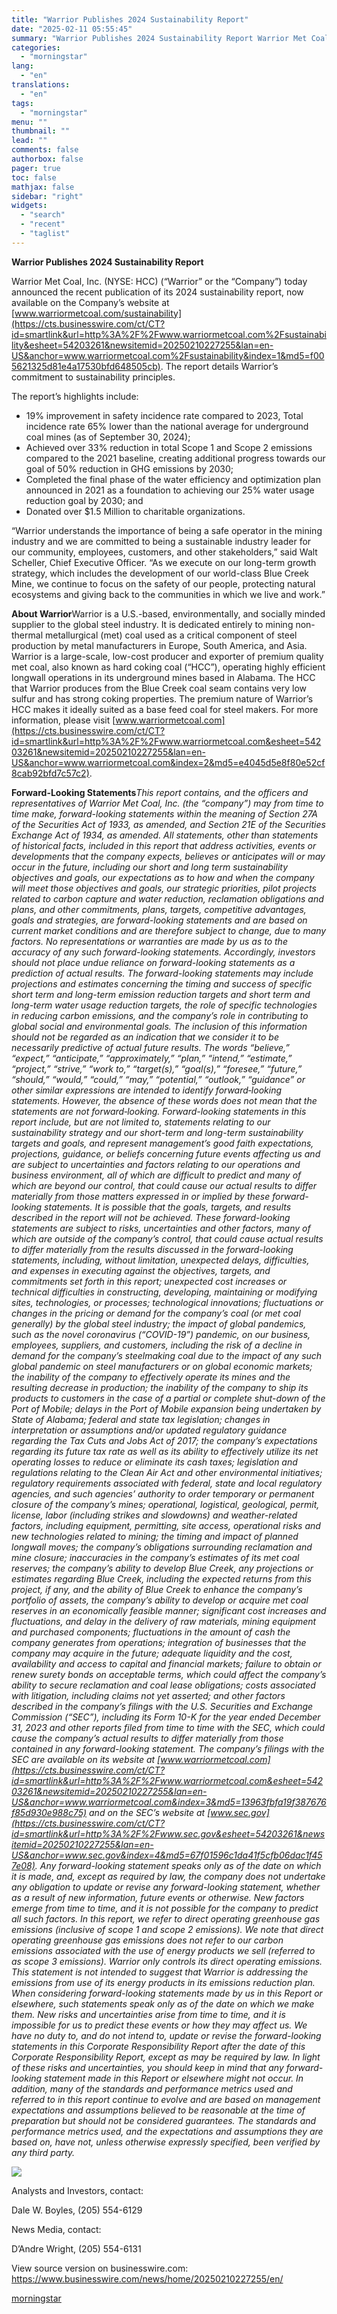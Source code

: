 ```yaml
---
title: "Warrior Publishes 2024 Sustainability Report"
date: "2025-02-11 05:55:45"
summary: "Warrior Publishes 2024 Sustainability Report Warrior Met Coal, Inc. (NYSE: HCC) (“Warrior” or the “Company”) today announced the recent publication of its 2024 sustainability report, now available on the Company’s website at www.warriormetcoal.com/sustainability. The report details Warrior’s commitment to sustainability principles. The report’s highlights include: 19% improvement in safety incidence..."
categories:
  - "morningstar"
lang:
  - "en"
translations:
  - "en"
tags:
  - "morningstar"
menu: ""
thumbnail: ""
lead: ""
comments: false
authorbox: false
pager: true
toc: false
mathjax: false
sidebar: "right"
widgets:
  - "search"
  - "recent"
  - "taglist"
---
```


**Warrior Publishes 2024 Sustainability Report**

Warrior Met Coal, Inc. (NYSE: HCC) (“Warrior” or the “Company”) today announced the recent publication of its 2024 sustainability report, now available on the Company’s website at [www.warriormetcoal.com/sustainability](https://cts.businesswire.com/ct/CT?id=smartlink&url=http%3A%2F%2Fwww.warriormetcoal.com%2Fsustainability&esheet=54203261&newsitemid=20250210227255&lan=en-US&anchor=www.warriormetcoal.com%2Fsustainability&index=1&md5=f005621325d81e4a17530bfd648505cb). The report details Warrior’s commitment to sustainability principles.

The report’s highlights include:

* 19% improvement in safety incidence rate compared to 2023, Total incidence rate 65% lower than the national average for underground coal mines (as of September 30, 2024);
* Achieved over 33% reduction in total Scope 1 and Scope 2 emissions compared to the 2021 baseline, creating additional progress towards our goal of 50% reduction in GHG emissions by 2030;
* Completed the final phase of the water efficiency and optimization plan announced in 2021 as a foundation to achieving our 25% water usage reduction goal by 2030; and
* Donated over $1.5 Million to charitable organizations.

“Warrior understands the importance of being a safe operator in the mining industry and we are committed to being a sustainable industry leader for our community, employees, customers, and other stakeholders,” said Walt Scheller, Chief Executive Officer. “As we execute on our long-term growth strategy, which includes the development of our world-class Blue Creek Mine, we continue to focus on the safety of our people, protecting natural ecosystems and giving back to the communities in which we live and work.”

**About Warrior**Warrior is a U.S.-based, environmentally, and socially minded supplier to the global steel industry. It is dedicated entirely to mining non-thermal metallurgical (met) coal used as a critical component of steel production by metal manufacturers in Europe, South America, and Asia. Warrior is a large-scale, low-cost producer and exporter of premium quality met coal, also known as hard coking coal (“HCC”), operating highly efficient longwall operations in its underground mines based in Alabama. The HCC that Warrior produces from the Blue Creek coal seam contains very low sulfur and has strong coking properties. The premium nature of Warrior’s HCC makes it ideally suited as a base feed coal for steel makers. For more information, please visit [www.warriormetcoal.com](https://cts.businesswire.com/ct/CT?id=smartlink&url=http%3A%2F%2Fwww.warriormetcoal.com&esheet=54203261&newsitemid=20250210227255&lan=en-US&anchor=www.warriormetcoal.com&index=2&md5=e4045d5e8f80e52cf8cab92bfd7c57c2).

**Forward-Looking Statements***This report contains, and the officers and representatives of Warrior Met Coal, Inc. (the “company”) may from time to time make, forward-looking statements within the meaning of Section 27A of the Securities Act of 1933, as amended, and Section 21E of the Securities Exchange Act of 1934, as amended. All statements, other than statements of historical facts, included in this report that address activities, events or developments that the company expects, believes or anticipates will or may occur in the future, including our short and long term sustainability objectives and goals, our expectations as to how and when the company will meet those objectives and goals, our strategic priorities, pilot projects related to carbon capture and water reduction, reclamation obligations and plans, and other commitments, plans, targets, competitive advantages, goals and strategies, are forward-looking statements and are based on current market conditions and are therefore subject to change, due to many factors. No representations or warranties are made by us as to the accuracy of any such forward-looking statements. Accordingly, investors should not place undue reliance on forward-looking statements as a prediction of actual results. The forward-looking statements may include projections and estimates concerning the timing and success of specific short term and long-term emission reduction targets and short term and long-term water usage reduction targets, the role of specific technologies in reducing carbon emissions, and the company’s role in contributing to global social and environmental goals. The inclusion of this information should not be regarded as an indication that we consider it to be necessarily predictive of actual future results. The words “believe,” “expect,” “anticipate,” “approximately,” “plan,” “intend,” “estimate,” “project,” “strive,” “work to,” “target(s),” “goal(s),” “foresee,” “future,” “should,” “would,” “could,” “may,” “potential,” “outlook,” “guidance” or other similar expressions are intended to identify forward‐looking statements. However, the absence of these words does not mean that the statements are not forward‐looking. Forward-looking statements in this report include, but are not limited to, statements relating to our sustainability strategy and our short-term and long-term sustainability targets and goals, and represent management’s good faith expectations, projections, guidance, or beliefs concerning future events affecting us and are subject to uncertainties and factors relating to our operations and business environment, all of which are difficult to predict and many of which are beyond our control, that could cause our actual results to differ materially from those matters expressed in or implied by these forward-looking statements. It is possible that the goals, targets, and results described in the report will not be achieved. These forward-looking statements are subject to risks, uncertainties and other factors, many of which are outside of the company’s control, that could cause actual results to differ materially from the results discussed in the forward-looking statements, including, without limitation, unexpected delays, difficulties, and expenses in executing against the objectives, targets, and commitments set forth in this report; unexpected cost increases or technical difficulties in constructing, developing, maintaining or modifying sites, technologies, or processes; technological innovations; fluctuations or changes in the pricing or demand for the company’s coal (or met coal generally) by the global steel industry; the impact of global pandemics, such as the novel coronavirus (“COVID-19”) pandemic, on our business, employees, suppliers, and customers, including the risk of a decline in demand for the company’s steelmaking coal due to the impact of any such global pandemic on steel manufacturers or on global economic markets; the inability of the company to effectively operate its mines and the resulting decrease in production; the inability of the company to ship its products to customers in the case of a partial or complete shut-down of the Port of Mobile; delays in the Port of Mobile expansion being undertaken by State of Alabama; federal and state tax legislation; changes in interpretation or assumptions and/or updated regulatory guidance regarding the Tax Cuts and Jobs Act of 2017; the company’s expectations regarding its future tax rate as well as its ability to effectively utilize its net operating losses to reduce or eliminate its cash taxes; legislation and regulations relating to the Clean Air Act and other environmental initiatives; regulatory requirements associated with federal, state and local regulatory agencies, and such agencies’ authority to order temporary or permanent closure of the company’s mines; operational, logistical, geological, permit, license, labor (including strikes and slowdowns) and weather-related factors, including equipment, permitting, site access, operational risks and new technologies related to mining; the timing and impact of planned longwall moves; the company’s obligations surrounding reclamation and mine closure; inaccuracies in the company’s estimates of its met coal reserves; the company’s ability to develop Blue Creek, any projections or estimates regarding Blue Creek, including the expected returns from this project, if any, and the ability of Blue Creek to enhance the company’s portfolio of assets, the company’s ability to develop or acquire met coal reserves in an economically feasible manner; significant cost increases and fluctuations, and delay in the delivery of raw materials, mining equipment and purchased components; fluctuations in the amount of cash the company generates from operations; integration of businesses that the company may acquire in the future; adequate liquidity and the cost, availability and access to capital and financial markets; failure to obtain or renew surety bonds on acceptable terms, which could affect the company’s ability to secure reclamation and coal lease obligations; costs associated with litigation, including claims not yet asserted; and other factors described in the company’s filings with the U.S. Securities and Exchange Commission (“SEC”), including its Form 10-K for the year ended December 31, 2023 and other reports filed from time to time with the SEC, which could cause the company’s actual results to differ materially from those contained in any forward-looking statement. The company’s filings with the SEC are available on its website at [www.warriormetcoal.com](https://cts.businesswire.com/ct/CT?id=smartlink&url=http%3A%2F%2Fwww.warriormetcoal.com&esheet=54203261&newsitemid=20250210227255&lan=en-US&anchor=www.warriormetcoal.com&index=3&md5=13963fbfa19f387676f85d930e988c75) and on the SEC’s website at [www.sec.gov](https://cts.businesswire.com/ct/CT?id=smartlink&url=http%3A%2F%2Fwww.sec.gov&esheet=54203261&newsitemid=20250210227255&lan=en-US&anchor=www.sec.gov&index=4&md5=67f01596c1da41f5cfb06dac1f457e08). Any forward-looking statement speaks only as of the date on which it is made, and, except as required by law, the company does not undertake any obligation to update or revise any forward-looking statement, whether as a result of new information, future events or otherwise. New factors emerge from time to time, and it is not possible for the company to predict all such factors. In this report, we refer to direct operating greenhouse gas emissions (inclusive of scope 1 and scope 2 emissions). We note that direct operating greenhouse gas emissions does not refer to our carbon emissions associated with the use of energy products we sell (referred to as scope 3 emissions). Warrior only controls its direct operating emissions. This statement is not intended to suggest that Warrior is addressing the emissions from use of its energy products in its emissions reduction plan. When considering forward-looking statements made by us in this Report or elsewhere, such statements speak only as of the date on which we make them. New risks and uncertainties arise from time to time, and it is impossible for us to predict these events or how they may affect us. We have no duty to, and do not intend to, update or revise the forward-looking statements in this Corporate Responsibility Report after the date of this Corporate Responsibility Report, except as may be required by law. In light of these risks and uncertainties, you should keep in mind that any forward-looking statement made in this Report or elsewhere might not occur. In addition, many of the standards and performance metrics used and referred to in this report continue to evolve and are based on management expectations and assumptions believed to be reasonable at the time of preparation but should not be considered guarantees. The standards and performance metrics used, and the expectations and assumptions they are based on, have not, unless otherwise expressly specified, been verified by any third party.*

 ![](https://cts.businesswire.com/ct/CT?id=bwnews&sty=20250210227255r1&sid=mstr3&distro=nx&lang=en)

Analysts and Investors, contact:
  
Dale W. Boyles, (205) 554-6129

News Media, contact:
  
D’Andre Wright, (205) 554-6131

View source version on businesswire.com: <https://www.businesswire.com/news/home/20250210227255/en/>

[morningstar](https://www.morningstar.com/news/business-wire/20250210227255/warrior-publishes-2024-sustainability-report)
